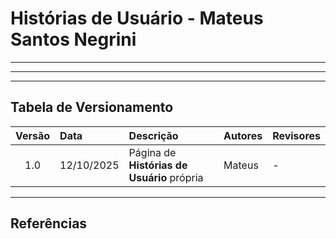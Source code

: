 # Histórias de Usuário - Mateus Santos Negrini

---




---

---

## Tabela de Versionamento

| Versão | Data | Descrição | Autores | Revisores |
|:------:|:-----------|:-------------------------------------------|:--------|:-----------|
| 1.0 | 12/10/2025 | Página de **Histórias de Usuário** própria | Mateus | - |

---

## Referências  